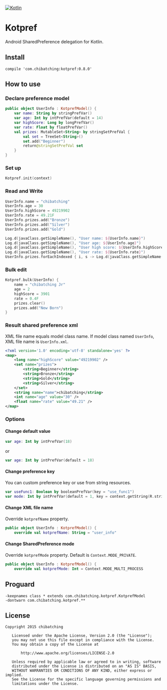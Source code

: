 [![Kotlin](https://img.shields.io/badge/Kotlin-1.0.0--beta--2423-blue.svg)](https://kotlinlang.org/)

# Kotpref

Android SharedPreference delegation for Kotlin.

## Install

```
compile 'com.chibatching:kotpref:0.8.0'
```

## How to use

### Declare preference model

```kotlin
public object UserInfo : KotprefModel() {
    var name: String by stringPrefVar()
    var age: Int by intPrefVar(default = 14)
    var highScore: Long by longPrefVar()
    var rate: Float by floatPrefVar()
    val prizes: MutableSet<String> by stringSetPrefVal {
        val set = TreeSet<String>()
        set.add("Beginner")
        return@stringSetPrefVal set
    }
}
```

### Set up

```kotlin
Kotpref.init(context)
```

### Read and Write

```kotlin
UserInfo.name = "chibatching"
UserInfo.age = 30
UserInfo.highScore = 49219902
UserInfo.rate = 49.21F
UserInfo.prizes.add("Bronze")
UserInfo.prizes.add("Silver")
UserInfo.prizes.add("Gold")

Log.d(javaClass.getSimpleName(), "User name: ${UserInfo.name}")
Log.d(javaClass.getSimpleName(), "User age: ${UserInfo.age}")
Log.d(javaClass.getSimpleName(), "User high score: ${UserInfo.highScore}")
Log.d(javaClass.getSimpleName(), "User rate: ${UserInfo.rate}")
UserInfo.prizes.forEachIndexed { i, s -> Log.d(javaClass.getSimpleName(), "prize[$i]: ${s}") }
```

### Bulk edit

```kotlin
Kotpref.bulk(UserInfo) {
    name = "chibatching Jr"
    age = 2
    highScore = 3901
    rate = 0.4F
    prizes.clear()
    prizes.add("New Born")
}
```

### Result shared preference xml

XML file name equals model class name. If model class named `UserInfo`, XML file name is `UserInfo.xml`.

```xml
<?xml version='1.0' encoding='utf-8' standalone='yes' ?>
<map>
    <long name="highScore" value="49219902" />
    <set name="prizes">
        <string>Beginner</string>
        <string>Bronze</string>
        <string>Gold</string>
        <string>Silver</string>
    </set>
    <string name="name">chibatching</string>
    <int name="age" value="30" />
    <float name="rate" value="49.21" />
</map>
```

### Options

#### Change default value

```kotlin
var age: Int by intPrefVar(18)
```

or

```kotlin
var age: Int by intPrefVar(default = 18)
```

#### Change preference key

You can custom preference key or use from string resources.

```kotlin
var useFunc1: Boolean by booleanPrefVar(key = "use_func1")
var mode: Int by intPrefVar(default = 1, key = context.getString(R.string.pref_mode))
```

#### Change XML file name

Override `kotprefName` property.

```kotlin
public object UserInfo : KotprefModel() {
    override val kotprefName: String = "user_info"
```

#### Change SharedPreference mode

Override `kotprefMode` property. Default is `Context.MODE_PRIVATE`.

```kotlin
public object UserInfo : KotprefModel() {
    override val kotprefMode: Int = Context.MODE_MULTI_PROCESS
```

## Proguard

```
-keepnames class * extends com.chibatching.kotpref.KotprefModel
-dontwarn com.chibatching.kotpref.**
```

## License

```
Copyright 2015 chibatching

   Licensed under the Apache License, Version 2.0 (the "License");
   you may not use this file except in compliance with the License.
   You may obtain a copy of the License at

       http://www.apache.org/licenses/LICENSE-2.0

   Unless required by applicable law or agreed to in writing, software
   distributed under the License is distributed on an "AS IS" BASIS,
   WITHOUT WARRANTIES OR CONDITIONS OF ANY KIND, either express or implied.
   See the License for the specific language governing permissions and
   limitations under the License.
```

